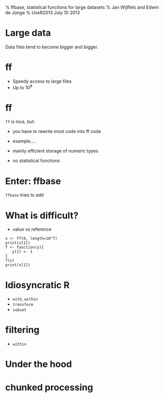 % ffbase, statistical functions for large datasets
% Jan Wijffels and Edwin de Jonge
% UseR2013 July 10 2013

# Large data

Data files tend to become bigger and bigger.

# ff

- Speedy access to large files
- Up to $10^9$

# ff

`ff` is nice, but:

- you have to rewrite most code into ff code
- example....

- mainly efficient storage of numeric types
- no statistical functions

# Enter: ffbase


`ffbase` tries to add 
# What is difficult?

- value vs reference

``` 
x <- ff(0, length=10^7)
print(x[1])
f <- function(y){
   y[1] <- 1	
}
f(x)
print(x[1])

```

# Idiosyncratic R

- `with`, `within`
- `transform`
- `subset`

# filtering

- `within`

# Under the hood

# chunked processing




